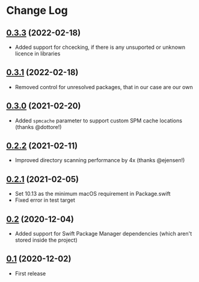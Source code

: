 # Change Log

## [0.3.3](https://github.com/MarekSlaninka/Tribute/releases/tag/0.3.3) (2022-02-18)

- Added support for chcecking, if there is any unsuported or unknown licence in libraries 

## [0.3.1](https://github.com/MarekSlaninka/Tribute/releases/tag/0.3.1) (2022-02-18)

- Removed control for unresolved packages, that in our case are our own

## [0.3.0](https://github.com/nicklockwood/Tribute/releases/tag/0.3.0) (2021-02-20)

- Added `spmcache` parameter to support custom SPM cache locations (thanks @dottore!)

## [0.2.2](https://github.com/nicklockwood/Tribute/releases/tag/0.2.2) (2021-02-11)

- Improved directory scanning performance by 4x (thanks @ejensen!)

## [0.2.1](https://github.com/nicklockwood/Tribute/releases/tag/0.2.1) (2021-02-05)

- Set 10.13 as the minimum macOS requirement in Package.swift
- Fixed error in test target 

## [0.2](https://github.com/nicklockwood/Tribute/releases/tag/0.2) (2020-12-04)

- Added support for Swift Package Manager dependencies (which aren't stored inside the project)

## [0.1](https://github.com/nicklockwood/Tribute/releases/tag/0.1) (2020-12-02)

- First release
